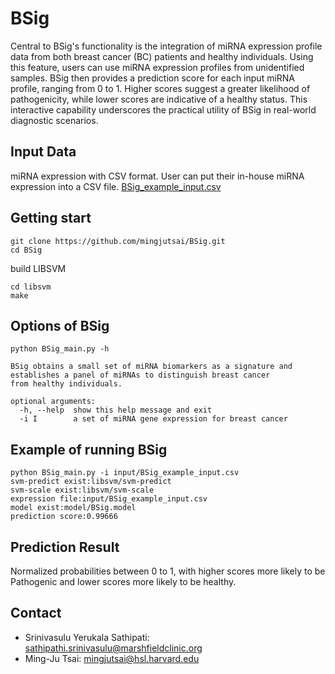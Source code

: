 # BSig
Central to BSig's functionality is the integration of miRNA expression profile data from both breast cancer (BC) patients and healthy individuals. Using this feature, users can use miRNA expression profiles from unidentified samples. BSig then provides a prediction score for each input miRNA profile, ranging from 0 to 1. Higher scores suggest a greater likelihood of pathogenicity, while lower scores are indicative of a healthy status. This interactive capability underscores the practical utility of BSig in real-world diagnostic scenarios.

## Input Data
miRNA expression with CSV format. User can put their in-house miRNA expression into a CSV file. 
[BSig_example_input.csv](input/BSig_example_input.csv)

## Getting start
```shell
git clone https://github.com/mingjutsai/BSig.git
cd BSig
```

build LIBSVM
```shell
cd libsvm
make
```

## Options of BSig
```shell
python BSig_main.py -h

BSig obtains a small set of miRNA biomarkers as a signature and establishes a panel of miRNAs to distinguish breast cancer
from healthy individuals.

optional arguments:
  -h, --help  show this help message and exit
  -i I        a set of miRNA gene expression for breast cancer
```

## Example of running BSig

```shell
python BSig_main.py -i input/BSig_example_input.csv
svm-predict exist:libsvm/svm-predict
svm-scale exist:libsvm/svm-scale
expression file:input/BSig_example_input.csv
model exist:model/BSig.model
prediction score:0.99666
```

## Prediction Result
Normalized probabilities between 0 to 1, with higher scores more likely to be Pathogenic and lower scores more likely to be healthy.

## Contact
- Srinivasulu Yerukala Sathipati: sathipathi.srinivasulu@marshfieldclinic.org
- Ming-Ju Tsai: mingjutsai@hsl.harvard.edu
